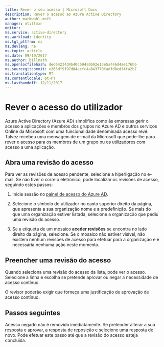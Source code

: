 ```yaml
---
title: Rever o seu acesso | Microsoft Docs
description: Rever o acesso ao Azure Active Directory
author: markwahl-msft
manager: mtillman
editor: 
ms.service: active-directory
ms.workload: identity
ms.tgt_pltfrm: na
ms.devlang: na
ms.topic: article
ms.date: 09/19/2017
ms.author: billmath
ms.openlocfilehash: ded64234d4b40c594a0b92e15e5a446d4ae176b6
ms.sourcegitcommit: e266df9f97d04acfc4a843770fadfd8edf4fa2b7
ms.translationtype: MT
ms.contentlocale: pt-PT
ms.lasthandoff: 12/11/2017
---
```

# <a name="review-your-access"></a>Rever o acesso do utilizador

Azure Active Directory (Azure AD) simplifica como às empresas gerir o acesso a aplicações e membros dos grupos no Azure AD e outros serviços Online da Microsoft com uma funcionalidade denominada acesso revê. Talvez recebeu uma mensagem de e-mail da Microsoft que pede-lhe para rever o acesso para os membros de um grupo ou os utilizadores com acesso a uma aplicação. 

## <a name="open-an-access-review"></a>Abra uma revisão do acesso

Para ver as revisões de acesso pendente, selecione a hiperligação no e-mail. Se não tiver o correio eletrónico, pode localizar os revisões de acesso, seguindo estes passos:

1. Inicie sessão no [painel de acesso do Azure AD](https://myapps.microsoft.com).

2. Selecione o símbolo de utilizador no canto superior direito da página, que apresenta a sua organização nome e a predefinição. Se mais do que uma organização estiver listada, selecione a organização que pediu uma revisão do acesso.

3. Se a etiqueta de um mosaico **aceder revisões** se encontra no lado direito da página, selecione. Se o mosaico não estiver visível, não existem nenhum revisões de acesso para efetuar para a organização e é necessária nenhuma ação neste momento.

## <a name="fill-out-an-access-review"></a>Preencher uma revisão do acesso

Quando seleciona uma revisão do acesso da lista, pode ver o acesso. Selecione a linha e escolha se pretende aprovar ou negar a necessidade de acesso contínuo.

O revisor poderão exigir que forneça uma justificação de aprovação de acesso contínuo.

## <a name="next-steps"></a>Passos seguintes

Acesso negado não é removido imediatamente. Se pretender alterar a sua resposta e aprovar, a resposta de reposição e selecione uma resposta de novo. Pode efetuar este passo até que a revisão do acesso esteja concluída.






